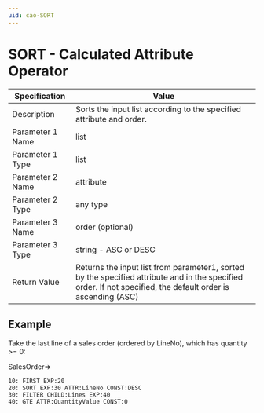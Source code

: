 ```yaml
---
uid: cao-SORT
---
```


# SORT - Calculated Attribute Operator

| Specification         | Value                                                        |
| --------------------- | ------------------------------------------------------------ |
| Description           | Sorts the input list according to the specified attribute and order.          |
| Parameter 1 Name      | list                                                         |
| Parameter 1 Type      | list                                    |
| Parameter 2 Name      | attribute                                                           |
| Parameter 2 Type      | any type                                                         |
| Parameter 3 Name      | order (optional)                                                          |
| Parameter 3 Type      | string - ASC or DESC                                                          |
| Return Value          | Returns the input list from parameter1, sorted by the specified attribute and in the specified order. If not specified, the default order is ascending (ASC)                                                         |


## Example

Take the last line of a sales order (ordered by LineNo), which has quantity >= 0:

SalesOrder=>
```
10: FIRST EXP:20
20: SORT EXP:30 ATTR:LineNo CONST:DESC
30: FILTER CHILD:Lines EXP:40
40: GTE ATTR:QuantityValue CONST:0
```
